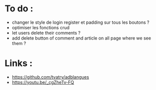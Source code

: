 # To do :
- changer le style de login register et padding sur tous les boutons ?
- optimiser les fonctions crud
- let users delete their comments ?
- add delete button of comment and article on all page where we see them ?

# Links : 
- https://github.com/tvatry/adblangues
- https://youtu.be/_cgZheTv-FQ
